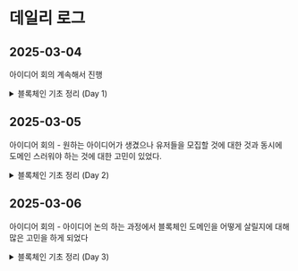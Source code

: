 # 데일리 로그

## 2025-03-04
아이디어 회의 계속해서 진행
<details>
<summary> 블록체인 기초 정리 (Day 1)</summary>
<div>
### 1. 블록체인이란?
- 탈중앙화된 분산 원장(Distributed Ledger Technology, DLT)
  기존 데이터베이스는 중앙 기관이 관리하지만, 블록체인은 네트워크 참여자들이 동일한 원장을 공유함.
- 데이터 불변성 
  모든 트랜잭션은 블록에 기록되고, 한번 기록된 데이터는 변경 불가능.  
  (변경하려면 체인 전체를 수정해야 해서 현실적으로 불가능에 가까움.)
- P2P 네트워크
  블록체인은 서버-클라이언트 구조가 아니라, 네트워크 참여자들이 동등한 노드로 작동하는 P2P 네트워크 기반.

### 2. 블록의 구조
#### (1) 블록 헤더(Block Header)
- 이전 블록 해시(Previous Block Hash) → 블록이 연결되는 핵심 요소  
- 머클 루트(Merkle Root) → 블록 내 트랜잭션들의 해시 값을 트리 구조로 요약한 값  
- 타임스탬프(Timestamp) → 블록이 생성된 시간  
- 난이도(Difficulty Target) → 해시 퍼즐 난이도를 조정하는 값 (PoW에서 중요)  
- 논스(Nonce) → PoW에서 마이너가 찾는 정수 값 (채굴 성공을 위해 연산해야 하는 값)

#### (2) 블록 바디(Block Body)
- 실제 트랜잭션 데이터들이 포함됨.
- 블록 바디에 포함된 트랜잭션들을 해시화해서 머클 트리(Merkle Tree)로 저장.

### 3. 암호학적 해시 함수(Hash Function)
- SHA-256 (Secure Hash Algorithm 256-bit)  
  - 비트코인에서 사용되는 해시 알고리즘.  
  - 입력값이 조금이라도 달라지면 완전히 다른 해시 출력.  
  - 예:  
    ```
    SHA-256("hello") = 2cf24dba5fb0a30e26e83b2ac5b9e29e1b161e5c1fa7425e73043362938b9824  
    SHA-256("hello!") = 334dcd215c8a89db1c2c6f9f68ad14d9269f2a9df0bfcb4078f3bc363d58015a  
    ```
  - 비트코인 채굴에서는 블록 해시가 특정 조건(앞에 0이 일정 개수 이상 나올 것)을 만족할 때까지 논스를 변경하며 연산 수행.

### 4. 합의 알고리즘 (Consensus Algorithm)
#### (1) PoW (Proof of Work)
- 원리: 마이너가 연산 작업을 수행해 특정 해시 값을 찾으면 블록을 생성할 수 있음.
- 채굴 과정:  
  1) 새로운 블록 후보 생성  
  2) 블록 헤더를 해싱 → 특정 조건(예: 0000으로 시작하는 해시) 만족할 때까지 논스 변경  
  3) 성공하면 네트워크에 전파 → 다른 노드들이 블록 유효성 검증 후 추가  
- 문제점: 전력 소모 큼, 51% 공격 가능성 있음.

#### (2) PoS (Proof of Stake)
- 원리: 네트워크 참여자가 보유한 코인 수량과 기간을 기반으로 블록 생성 권한 부여.
- 장점: 전력 소모 적음, 채굴 장비 필요 없음.
- 단점: 초기 코인 부자에게 유리함(부익부 빈익빈 문제), "Nothing at Stake" 문제 존재.

#### (3) DPoS (Delegated Proof of Stake)
- 원리: 네트워크 참여자들이 블록 생성자를 투표로 선출하는 방식.
- 장점: 빠른 합의 가능.
- 단점: 중앙화 문제 발생 가능 (소수 노드가 권한 독점 가능).

### 5. 트랜잭션(Transaction) 처리 과정
#### (1) UTXO 모델 (비트코인)
- 비트코인은 계정 잔액이 아니라 "Unspent Transaction Output(UTXO)" 모델 사용.  
- 트랜잭션이 발생하면 기존 UTXO가 소멸되고 새로운 UTXO가 생성됨.
- 예:  
  - A가 B에게 1 BTC 전송 → A의 1 BTC UTXO 소멸, B에게 새로운 1 BTC UTXO 생성.

#### (2) 계정 기반 모델 (이더리움)
- 이더리움은 계정(Account) 모델 사용.  
- 중앙화된 은행 시스템처럼, 계정 잔액이 변동되는 방식.

### 6. 블록체인 트릴레마
- 확장성: 많은 트랜잭션을 빠르게 처리 가능해야 함.
- 보안: 네트워크 공격에 안전해야 함.
- 탈중앙화: 중앙 기관 없이 운영되어야 함.
- 이 3가지 요소를 동시에 만족시키기 어려움.

### 7. 스마트 컨트랙트(Smart Contract)
- 블록체인에서 자동 실행되는 프로그램. (조건 충족 시 자동 실행)
- 이더리움의 경우 Solidity 언어로 개발됨.
- 문제점: 코드에 오류가 있으면 수정 불가능 (DAO 해킹 사건처럼 취약점 공격 가능)

### 8. 블록체인 확장성 해결책 (Layer 1 & Layer 2)
- Layer 1 (온체인 확장)
기본 블록체인의 성능을 개선하는 방식 (예: 샤딩)
샤딩(Sharding): 네트워크를 여러 개의 샤드로 나누어 병렬로 처리.
- Layer 2 (오프체인 확장)
기존 블록체인 위에서 동작하는 보조 네트워크.
라이트닝 네트워크: 비트코인의 속도를 높이기 위해 트랜잭션을 오프체인에서 처리 후 최종 결과만 메인체인에 기록.
롤업: 트랜잭션을 모아서 한 번에 처리 (Optimistic Rollup, ZK-Rollup)
</div>
</details>

## 2025-03-05
아이디어 회의 - 원하는 아이디어가 생겼으나 유저들을 모집할 것에 대한 것과 동시에 도메인 스러워야 하는 것에 대한 고민이 있었다.
<details>
<summary>블록체인 기초 정리 (Day 2)</summary>
<div>
1. 퍼블릭 블록체인과 프라이빗 블록체인
(1) 퍼블릭 블록체인 (Public Blockchain)

누구나 참여할 수 있는 개방형 네트워크
완전한 탈중앙화 구현 가능
대표 예시: 비트코인, 이더리움
장점: 높은 투명성과 보안성
단점: 확장성 제한, 트랜잭션 처리 속도 느림

(2) 프라이빗 블록체인 (Private Blockchain)

허가된 참여자만 접근 가능한 폐쇄형 네트워크
중앙 관리자가 존재하는 형태
대표 예시: 하이퍼레저 패브릭(Hyperledger Fabric)
장점: 빠른 트랜잭션 처리, 확장성 좋음
단점: 탈중앙화 정도가 낮음

(3) 컨소시엄 블록체인 (Consortium Blockchain)

여러 조직이 공동으로 관리하는 반(半)중앙화된 블록체인
대표 예시: R3 Corda, Quorum
장점: 기업 간 협업에 적합, 퍼블릭보다 빠른 처리 속도
단점: 완전한 탈중앙화 달성 어려움

2. 암호화폐 (Cryptocurrency)
(1) 암호화폐의 정의와 특징

블록체인 기술을 기반으로 한 디지털 화폐
중앙 발행 기관 없이 암호학적 증명으로 거래 검증
보통 총 발행량이 제한되어 있음 (예: 비트코인 2100만 개)

(2) 주요 암호화폐 유형

기축 암호화폐: 비트코인(BTC), 이더리움(ETH)
알트코인(Altcoin): 비트코인 외 대안 코인들
스테이블코인(Stablecoin): 법정화폐와 가치 연동된 암호화폐 (USDT, USDC)
토큰(Token): 기존 블록체인 위에서 발행된 자산 (ERC-20, BEP-20 등)

(3) 암호화폐 지갑 (Wallet)

핫월렛(Hot Wallet): 인터넷에 연결된 지갑 (편리하나 해킹 위험)

소프트웨어 월렛, 모바일 월렛, 웹 월렛


콜드월렛(Cold Wallet): 인터넷에 연결되지 않은 지갑 (보안성 높음)

하드웨어 월렛, 페이퍼 월렛


개인키(Private Key)와 공개키(Public Key): 비대칭 암호화 기반의 키 쌍

개인키: 자금 접근 권한을 가진 비밀 키
공개키: 주소 생성에 사용되는 공개된 키



3. 블록체인 응용 분야
(1) 금융 분야

국제 송금: 중개자 없는 빠르고 저렴한 해외 송금
DeFi(탈중앙화 금융): 중앙 기관 없이 금융 서비스 제공

대출 및 예금(Lending & Borrowing)
분산형 거래소(DEX)
자동화된 마켓 메이커(AMM)



(2) 공급망 관리

상품 추적: 원산지부터 소비자까지 전체 공급망 투명하게 관리
위조 방지: 제품 인증 및 원산지 증명
예시: IBM Food Trust, VeChain

(3) 디지털 신원 관리

자기주권신원(Self-Sovereign Identity): 개인이 자신의 신원 정보 직접 관리
KYC(Know Your Customer) 단순화: 신원 확인 절차 효율화
예시: Civic, uPort

(4) 투표 시스템

투명하고 조작 불가능한 투표 시스템 구현
투표 결과 실시간 확인 가능
예시: Voatz, Follow My Vote

블록체인 도메인 이해 3
1. NFT (Non-Fungible Token)
(1) NFT의 개념

대체 불가능한 토큰: 각 토큰이 고유한 가치와 특성을 가짐
디지털 자산의 소유권과 희소성 증명 가능
주로 ERC-721, ERC-1155 표준 사용 (이더리움 기반)

(2) NFT 활용 사례

디지털 아트: 디지털 작품의 원본성과 소유권 증명
게임 아이템: 게임 내 희귀 아이템 소유권 증명 및 거래
가상 부동산: 메타버스 내 토지 및 건물 소유권
신원 및 자격증: 학위, 자격증 등 디지털 증명서

(3) NFT 마켓플레이스

OpenSea, Rarible, Foundation 등 주요 NFT 거래 플랫폼
로열티 시스템: 2차 판매 시 원작자에게 일정 비율 수수료 지급

2. 토큰 이코노미 (Token Economy)
(1) 토큰 이코노미의 개념

블록체인 생태계 내에서 토큰을 통한 경제 시스템
참여자들의 행동에 인센티브 부여하는 메커니즘

(2) 토큰 유형

유틸리티 토큰(Utility Token): 특정 서비스나 기능 이용 권한 제공
보안 토큰(Security Token): 기업 자산이나 수익에 대한 권리 표현
거버넌스 토큰(Governance Token): 프로토콜 의사결정 참여 권한 제공
스테이킹 토큰(Staking Token): 네트워크 보안 유지를 위해 스테이킹하는 토큰

(3) 토큰 분배 방식

ICO(Initial Coin Offering): 초기 코인 공개
IEO(Initial Exchange Offering): 거래소를 통한 토큰 판매
IDO(Initial DEX Offering): 분산형 거래소를 통한 토큰 판매
에어드롭(Airdrop): 무료로 토큰을 배포하는 마케팅 방식

3. DAO (Decentralized Autonomous Organization)
(1) DAO의 개념

중앙화된 조직 구조 없이 스마트 컨트랙트로 운영되는 자율 조직
의사결정이 코드에 의해 자동화되고 커뮤니티 투표로 진행

(2) DAO 구성 요소

스마트 컨트랙트: 조직 운영 규칙을 코드로 정의
거버넌스 토큰: 의사결정 투표권 부여
제안 및 투표 시스템: 조직 변경사항 제안 및 의사결정
재무 관리: 조직 자금의 투명한 관리 및 분배

(3) DAO 사례

MakerDAO: 스테이블코인 DAI 발행 및 관리하는 DAO
Uniswap: 분산형 거래소 프로토콜 관리
The DAO: 이더리움 초기 DAO 프로젝트 (해킹으로 실패)

4. 인터체인 기술 (Interchain Technology)
(1) 블록체인 간 상호운용성 문제

서로 다른 블록체인 네트워크 간 통신 및 자산 이동 어려움
각 블록체인의 고립된 생태계 문제 해결 필요

(2) 크로스체인 기술 (Cross-Chain)

브릿지(Bridge): 서로 다른 블록체인 간 자산 이동 중개

예: Wormhole, Polygon Bridge


원자 스왑(Atomic Swap): 중개자 없이 두 블록체인 간 자산 교환
사이드체인(Sidechain): 메인체인과 연결된 별도 블록체인

(3) 인터체인 프로젝트

코스모스(Cosmos): IBC(Inter-Blockchain Communication) 프로토콜로 블록체인 간 연결
폴카닷(Polkadot): 릴레이 체인을 통해 다양한 패러체인(Parachain) 연결
아발란체(Avalanche): 서브넷(Subnet)을 통한 확장성 및 상호운용성 제공

5. 블록체인 거버넌스
(1) 온체인 거버넌스 (On-Chain Governance)

블록체인 내에서 투표와 의사결정이 이루어지는 방식
코드로 정의된 규칙에 따라 자동 실행
예: Tezos, Polkadot

(2) 오프체인 거버넌스 (Off-Chain Governance)

블록체인 외부에서 개발자, 채굴자, 사용자 간 합의 형성
소셜 합의를 통한 의사결정
예: 비트코인의 BIP(Bitcoin Improvement Proposals)

(3) 하드 포크와 소프트 포크

하드 포크(Hard Fork): 이전 버전과 호환되지 않는 프로토콜 변경

예: 비트코인과 비트코인 캐시 분기


소프트 포크(Soft Fork): 이전 버전과 호환되는 프로토콜 변경

예: 비트코인 세그윗(SegWit) 업데이트
</div>
</details>

## 2025-03-06
아이디어 회의 - 아이디어 논의 하는 과정에서 블록체인 도메인을 어떻게 살릴지에 대해 많은 고민을 하게 되었다
<details>
<summary>블록체인 기초 정리 (Day 3)</summary>
<div>
1. NFT (Non-Fungible Token)
(1) NFT의 개념

대체 불가능한 토큰: 각 토큰이 고유한 가치와 특성을 가짐
디지털 자산의 소유권과 희소성 증명 가능
주로 ERC-721, ERC-1155 표준 사용 (이더리움 기반)

(2) NFT 활용 사례

디지털 아트: 디지털 작품의 원본성과 소유권 증명
게임 아이템: 게임 내 희귀 아이템 소유권 증명 및 거래
가상 부동산: 메타버스 내 토지 및 건물 소유권
신원 및 자격증: 학위, 자격증 등 디지털 증명서

(3) NFT 마켓플레이스

OpenSea, Rarible, Foundation 등 주요 NFT 거래 플랫폼
로열티 시스템: 2차 판매 시 원작자에게 일정 비율 수수료 지급

2. 토큰 이코노미 (Token Economy)
(1) 토큰 이코노미의 개념

블록체인 생태계 내에서 토큰을 통한 경제 시스템
참여자들의 행동에 인센티브 부여하는 메커니즘

(2) 토큰 유형

유틸리티 토큰(Utility Token): 특정 서비스나 기능 이용 권한 제공
보안 토큰(Security Token): 기업 자산이나 수익에 대한 권리 표현
거버넌스 토큰(Governance Token): 프로토콜 의사결정 참여 권한 제공
스테이킹 토큰(Staking Token): 네트워크 보안 유지를 위해 스테이킹하는 토큰

(3) 토큰 분배 방식

ICO(Initial Coin Offering): 초기 코인 공개
IEO(Initial Exchange Offering): 거래소를 통한 토큰 판매
IDO(Initial DEX Offering): 분산형 거래소를 통한 토큰 판매
에어드롭(Airdrop): 무료로 토큰을 배포하는 마케팅 방식

3. DAO (Decentralized Autonomous Organization)
(1) DAO의 개념

중앙화된 조직 구조 없이 스마트 컨트랙트로 운영되는 자율 조직
의사결정이 코드에 의해 자동화되고 커뮤니티 투표로 진행

(2) DAO 구성 요소

스마트 컨트랙트: 조직 운영 규칙을 코드로 정의
거버넌스 토큰: 의사결정 투표권 부여
제안 및 투표 시스템: 조직 변경사항 제안 및 의사결정
재무 관리: 조직 자금의 투명한 관리 및 분배

(3) DAO 사례

MakerDAO: 스테이블코인 DAI 발행 및 관리하는 DAO
Uniswap: 분산형 거래소 프로토콜 관리
The DAO: 이더리움 초기 DAO 프로젝트 (해킹으로 실패)

4. 인터체인 기술 (Interchain Technology)
(1) 블록체인 간 상호운용성 문제

서로 다른 블록체인 네트워크 간 통신 및 자산 이동 어려움
각 블록체인의 고립된 생태계 문제 해결 필요

(2) 크로스체인 기술 (Cross-Chain)

브릿지(Bridge): 서로 다른 블록체인 간 자산 이동 중개

예: Wormhole, Polygon Bridge


원자 스왑(Atomic Swap): 중개자 없이 두 블록체인 간 자산 교환
사이드체인(Sidechain): 메인체인과 연결된 별도 블록체인

(3) 인터체인 프로젝트

코스모스(Cosmos): IBC(Inter-Blockchain Communication) 프로토콜로 블록체인 간 연결
폴카닷(Polkadot): 릴레이 체인을 통해 다양한 패러체인(Parachain) 연결
아발란체(Avalanche): 서브넷(Subnet)을 통한 확장성 및 상호운용성 제공

5. 블록체인 거버넌스
(1) 온체인 거버넌스 (On-Chain Governance)

블록체인 내에서 투표와 의사결정이 이루어지는 방식
코드로 정의된 규칙에 따라 자동 실행
예: Tezos, Polkadot

(2) 오프체인 거버넌스 (Off-Chain Governance)

블록체인 외부에서 개발자, 채굴자, 사용자 간 합의 형성
소셜 합의를 통한 의사결정
예: 비트코인의 BIP(Bitcoin Improvement Proposals)

(3) 하드 포크와 소프트 포크

하드 포크(Hard Fork): 이전 버전과 호환되지 않는 프로토콜 변경

예: 비트코인과 비트코인 캐시 분기


소프트 포크(Soft Fork): 이전 버전과 호환되는 프로토콜 변경

예: 비트코인 세그윗(SegWit) 업데이트
</div>
</details>
